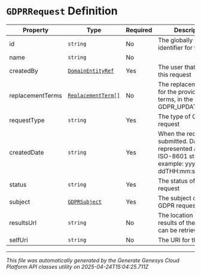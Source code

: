 # `GDPRRequest` Definition

| Property | Type | Required | Description |
|----------|------|----------|-------------|
| id | `string` | No | The globally unique identifier for the object. |
| name | `string` | No |  |
| createdBy | [`DomainEntityRef`](domainentityref-definition.md) | Yes | The user that created this request |
| replacementTerms | [`ReplacementTerm[]`](replacementterm-definition.md) | No | The replacement terms for the provided search terms, in the case of a GDPR_UPDATE request |
| requestType | `string` | Yes | The type of GDPR request |
| createdDate | `string` | Yes | When the request was submitted. Date time is represented as an ISO-8601 string. For example: yyyy-MM-ddTHH:mm:ss[.mmm]Z |
| status | `string` | Yes | The status of the request |
| subject | [`GDPRSubject`](gdprsubject-definition.md) | Yes | The subject of the GDPR request |
| resultsUrl | `string` | No | The location where the results of the request can be retrieved |
| selfUri | `string` | No | The URI for this object |

---

*This file was automatically generated by the Generate Genesys Cloud Platform API classes utility on 2025-04-24T15:04:25.711Z*